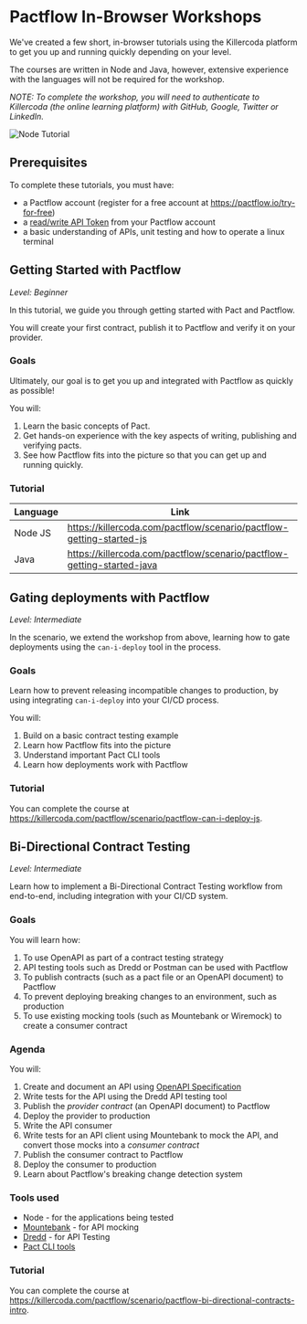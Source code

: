 # Pactflow In-Browser Workshops

We've created a few short, in-browser tutorials using the Killercoda platform to get you up and running quickly depending on your level.

The courses are written in Node and Java, however, extensive experience with the languages will not be required for the workshop.

_NOTE: To complete the workshop, you will need to authenticate to Killercoda (the online learning platform) with GitHub, Google, Twitter or LinkedIn._

![Node Tutorial](https://docs.pactflow.io/assets/images/katacoda-screenshot-07be4d6a6faa46c0406d36c987b2f4c5.png)

## Prerequisites

To complete these tutorials, you must have:

- a Pactflow account (register for a free account at https://pactflow.io/try-for-free)
- a [read/write API Token](https://docs.pactflow.io/docs/getting-started/#configuring-your-api-token) from your Pactflow account
- a basic understanding of APIs, unit testing and how to operate a linux terminal

## Getting Started with Pactflow

_Level: Beginner_

In this tutorial, we guide you through getting started with Pact and Pactflow.

You will create your first contract, publish it to Pactflow and verify it on your provider.

### Goals

Ultimately, our goal is to get you up and integrated with Pactflow as quickly as possible!

You will:

1. Learn the basic concepts of Pact.
1. Get hands-on experience with the key aspects of writing, publishing and verifying pacts.
1. See how Pactflow fits into the picture so that you can get up and running quickly.

### Tutorial

| Language | Link                                                                   |
| -------- | ---------------------------------------------------------------------- |
| Node JS  | https://killercoda.com/pactflow/scenario/pactflow-getting-started-js   |
| Java     | https://killercoda.com/pactflow/scenario/pactflow-getting-started-java |

## Gating deployments with Pactflow

_Level: Intermediate_

In the scenario, we extend the workshop from above, learning how to gate deployments using the `can-i-deploy` tool in the process.

### Goals

Learn how to prevent releasing incompatible changes to production, by using integrating `can-i-deploy` into your CI/CD process.

You will:

1. Build on a basic contract testing example
1. Learn how Pactflow fits into the picture
1. Understand important Pact CLI tools
1. Learn how deployments work with Pactflow

### Tutorial

You can complete the course at https://killercoda.com/pactflow/scenario/pactflow-can-i-deploy-js.

## Bi-Directional Contract Testing

_Level: Intermediate_

Learn how to implement a Bi-Directional Contract Testing workflow from end-to-end, including integration with your CI/CD system.

### Goals

You will learn how:

1. To use OpenAPI as part of a contract testing strategy
1. API testing tools such as Dredd or Postman can be used with Pactflow
1. To publish contracts (such as a pact file or an OpenAPI document) to Pactflow
1. To prevent deploying breaking changes to an environment, such as production
1. To use existing mocking tools (such as Mountebank or Wiremock) to create a consumer contract

### Agenda

You will:

1. Create and document an API using [OpenAPI Specification](https://www.openapis.org/)
1. Write tests for the API using the Dredd API testing tool
1. Publish the _provider contract_ (an OpenAPI document) to Pactflow
1. Deploy the provider to production
1. Write the API consumer
1. Write tests for an API client using Mountebank to mock the API, and convert those mocks into a _consumer contract_
1. Publish the consumer contract to Pactflow
1. Deploy the consumer to production
1. Learn about Pactflow's breaking change detection system

### Tools used

- Node - for the applications being tested
- [Mountebank](https://mbtest.org) - for API mocking
- [Dredd](https://dredd.org/en/latest/index.html) - for API Testing
- [Pact CLI tools](https://docs.pact.io/implementation_guides/cli)

### Tutorial

You can complete the course at https://killercoda.com/pactflow/scenario/pactflow-bi-directional-contracts-intro.
